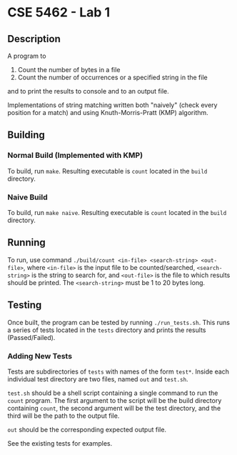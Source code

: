 # CSE 5462 - Lab 1

## Description

A program to 

1. Count the number of bytes in a file
2. Count the number of occurrences or a specified string in the file

and to print the results to console and to an output file.

Implementations of string matching written both "naively" (check every position
for a match) and using Knuth-Morris-Pratt (KMP) algorithm.

## Building

### Normal Build (Implemented with KMP)

To build, run `make`. Resulting executable is `count` located in the `build` directory.

### Naive Build

To build, run `make naive`. Resulting executable is `count` located in the `build` directory.

## Running

To run, use command `./build/count <in-file> <search-string> <out-file>`, where
`<in-file>` is the input file to be counted/searched, `<search-string>` is the
string to search for, and `<out-file>` is the file to which results should be
printed. The `<search-string>` must be 1 to 20 bytes long.

## Testing

Once built, the program can be tested by running `./run_tests.sh`. This runs a
series of tests located in the `tests` directory and prints the results
(Passed/Failed).

### Adding New Tests

Tests are subdirectories of `tests` with names of the form `test*`. Inside each
individual test directory are two files, named `out` and `test.sh`.

`test.sh` should be a shell script containing a single command to run the
`count` program. The first argument to the script will be the build directory
containing `count`, the second argument will be the test directory, and the
third will be the path to the output file.

`out` should be the corresponding expected output file.

See the existing tests for examples.
